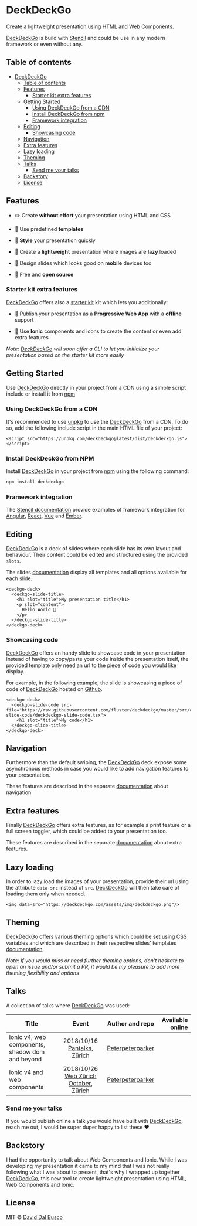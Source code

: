 # DeckDeckGo

Create a lightweight presentation using HTML and Web Components.

[DeckDeckGo] is build with [Stencil](https://stenciljs.com) and could be use in any modern framework or even without any.

## Table of contents

- [DeckDeckGo](#deckdeckgo)
	- [Table of contents](#table-of-contents)
	- [Features](#features)
		- [Starter kit extra features](#starter-kit-extra-features)
	- [Getting Started](#getting-started)
		- [Using DeckDeckGo from a CDN](#using-deckdeckgo-from-a-cdn)
		- [Install DeckDeckGo from npm](#install-deckdeckgo-from-npm)
		- [Framework integration](#framework-integration)
	- [Editing](#editing)
		- [Showcasing code](#showcasing-code)
	- [Navigation](#navigation)
	- [Extra features](#extra-features)
	- [Lazy loading](#lazy-loading)
	- [Theming](#theming)
	- [Talks](#talks)
		- [Send me your talks](#send-me-your-talks)
	- [Backstory](#backstory)
	- [License](#license)

## Features

* ✏️ Create **without effort** your presentation using HTML and CSS

* 📰 Use predefined **templates**

* 🌈 **Style** your presentation quickly

* 🌅 Create a **lightweight** presentation where images are **lazy** loaded

* 📱 Design slides which looks good on **mobile** devices too

* 🎁 Free and **open source**

### Starter kit extra features

[DeckDeckGo] offers also a [starter kit](https://github.com/fluster/deckdeckgo-starter) kit which lets you additionally:

* 🚀 Publish your presentation as a **Progressive Web App** with a **offline** support

* 🦄 Use **Ionic** components and icons to create the content or even add extra features

*Note: [DeckDeckGo] will soon offer a CLI to let you initialize your presentation based on the starter kit more easily* 

## Getting Started

Use [DeckDeckGo] directly in your project from a CDN using a simple script include or install it from [npm](https://www.npmjs.com/package/deckdeckgo)

### Using DeckDeckGo from a CDN

It's recommended to use [unpkg](https://unpkg.com/) to use the [DeckDeckGo] from a CDN. To do so, add the following include script in the main HTML file of your project:

```
<script src="https://unpkg.com/deckdeckgo@latest/dist/deckdeckgo.js"></script>
```

### Install DeckDeckGo from NPM

Install [DeckDeckGo] in your project from [npm](https://www.npmjs.com/package/deckdeckgo) using the following command:

```bash
npm install deckdeckgo
```

### Framework integration

The [Stencil documentation](https://stenciljs.com/docs/overview) provide examples of framework integration for [Angular](https://stenciljs.com/docs/angular), [React](https://stenciljs.com/docs/react), [Vue](https://stenciljs.com/docs/vue) and [Ember](https://stenciljs.com/docs/ember).

## Editing

[DeckDeckGo] is a deck of slides where each slide has its own layout and behaviour. Their content could be edited and structured using the provided `slots`.

The slides [documentation](doc/slides/slides.md) display all templates and all options available for each slide.

```
<deckgo-deck>
  <deckgo-slide-title>
    <h1 slot="title">My presentation title</h1>
    <p slot="content">
      Hello World 🚀
    </p>
  </deckgo-slide-title>
</deckgo-deck>
```

### Showcasing code

[DeckDeckGo] offers an handy slide to showcase code in your presentation. Instead of having to copy/paste your code inside the presentation itself, the provided template only need an url to the piece of code you would like display.

For example, in the following example, the slide is showcasing a piece of code of [DeckDeckGo] hosted on [Github](https://raw.githubusercontent.com/fluster/deckdeckgo/master/src/components/slides/deckdeckgo-slide-code/deckdeckgo-slide-code.tsx).

```
<deckgo-deck>
  <deckgo-slide-code src-file="https://raw.githubusercontent.com/fluster/deckdeckgo/master/src/components/slides/deckdeckgo-slide-code/deckdeckgo-slide-code.tsx">
    <h1 slot="title">My code</h1>
  </deckgo-slide-title>
</deckgo-deck>
```

## Navigation

Furthermore than the default swiping, the [DeckDeckGo] deck expose some asynchronous methods in case you would like to add navigation features to your presentation.

These features are described in the separate [documentation](doc/features/navigation.md) about navigation. 

## Extra features

Finally [DeckDeckGo] offers extra features, as for example a print feature or a full screen toggler, which could be added to your presentation too.

These features are described in the separate [documentation](doc/features/extra.md) about extra features.

## Lazy loading

In order to lazy load the images of your presentation, provide their url using the attribute `data-src` instead of `src`. [DeckDeckGo] will then take care of loading them only when needed.

```
<img data-src="https://deckdeckgo.com/assets/img/deckdeckgo.png"/>
```

## Theming

[DeckDeckGo] offers various theming options which could be set using CSS variables and which are described in their respective slides' templates [documentation](doc/slides/slides.md).

*Note: If you would miss or need further theming options, don't hesitate to open an issue and/or submit a PR, it would be my pleasure to add more theming flexibility and options*

## Talks

A collection of talks where [DeckDeckGo] was used:

| Title                      | Event   | Author and repo   | Available online          |
| -------------------------- |:-----------------:|:-----------------:| ---------------:|
| Ionic v4, web components, shadow dom and beyond | 2018/10/16 [Pantalks](https://www.meetup.com/fr-FR/Pantalks-tech-non-tech-talks-Panter-AG-Zurich/events/255430094/), Zürich | [Peterpeterparker](https://github.com/peterpeterparker/ionicv4-and-beyond) |  |
| Ionic v4 and web components | 2018/10/26 [Web Zürich October](https://www.meetup.com/fr-FR/Web-Zurich/events/255699446), Zürich | [Peterpeterparker](https://github.com/peterpeterparker/webzueri) |  |

### Send me your talks

If you would publish online a talk you would have built with [DeckDeckGo], reach me out, I would be super duper happy to list these ❤️

## Backstory

I had the opportunity to talk about Web Components and Ionic. While I was developing my presentation it came to my mind that I was not really following what I was about to present, that's why I wrapped up together [DeckDeckGo], this new tool to create lightweight presentation using HTML, Web Components and Ionic.

## License

MIT © [David Dal Busco](mailto:david.dalbusco@outlook.com)

[DeckDeckGo]: https://deckdeckgo.com
